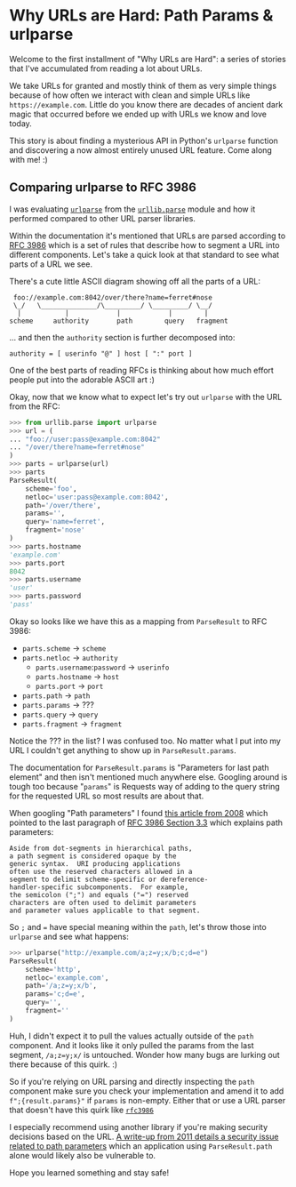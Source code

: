 # Why URLs are Hard: Path Params & urlparse

Welcome to the first installment of "Why URLs are Hard": a series of stories
that I've accumulated from reading a lot about URLs.

We take URLs for granted and mostly think of them as very simple things because
of how often we interact with clean and simple URLs like `https://example.com`.
Little do you know there are decades of ancient dark magic that occurred before
we ended up with URLs we know and love today.

This story is about finding a mysterious API in Python's `urlparse` function
and discovering a now almost entirely unused URL feature. Come along with me! :)

## Comparing urlparse to RFC 3986

I was evaluating [`urlparse`](https://docs.python.org/3/library/urllib.parse.html#urllib.parse.urlparse)
from the [`urllib.parse`](https://docs.python.org/3/library/urllib.parse.html) module
and how it performed compared to other URL parser libraries.

Within the documentation it's mentioned that URLs are parsed according to [RFC 3986](https://tools.ietf.org/html/rfc3986.html)
which is a set of rules that describe how to segment a URL into different components.
Let's take a quick look at that standard to see what parts of a URL we see.

There's a cute little ASCII diagram showing off all the parts of a URL:

```
 foo://example.com:8042/over/there?name=ferret#nose
 \_/   \______________/\_________/ \_________/ \__/
  |           |            |            |        |
scheme     authority       path        query   fragment
```

... and then the `authority` section is further decomposed into:

```
authority = [ userinfo "@" ] host [ ":" port ]
```

One of the best parts of reading RFCs is thinking about how much effort people put into the adorable ASCII art :)

Okay, now that we know what to expect let's try out `urlparse` with the URL from the RFC:

```python
>>> from urllib.parse import urlparse
>>> url = (
... "foo://user:pass@example.com:8042"
... "/over/there?name=ferret#nose"
)
>>> parts = urlparse(url)
>>> parts
ParseResult(
    scheme='foo',
    netloc='user:pass@example.com:8042',
    path='/over/there',
    params='',
    query='name=ferret',
    fragment='nose'
)
>>> parts.hostname
'example.com'
>>> parts.port
8042
>>> parts.username
'user'
>>> parts.password
'pass'
```

Okay so looks like we have this as a mapping from `ParseResult` to RFC 3986:

- `parts.scheme` -> `scheme`
- `parts.netloc` -> `authority`
  - `parts.username`:`password` -> `userinfo`
  - `parts.hostname` -> `host`
  - `parts.port` -> `port`
- `parts.path` -> `path`
- `parts.params` -> ???
- `parts.query` -> `query`
- `parts.fragment` -> `fragment`

Notice the ??? in the list? I was confused too. No matter what I put into my URL I couldn't get
anything to show up in `ParseResult.params`.

The documentation for `ParseResult.params` is "Parameters for last path element"
and then isn't mentioned much anywhere else. Googling around is tough too because "`params`"
is Requests way of adding to the query string for the requested URL so most results are
about that.

When googling "Path parameters" I found [this article from 2008](https://doriantaylor.com/policy/http-url-path-parameter-syntax)
which pointed to the last paragraph of [RFC 3986 Section 3.3](https://tools.ietf.org/html/rfc3986#section-3.3)
which explains path parameters:

```
Aside from dot-segments in hierarchical paths,
a path segment is considered opaque by the
generic syntax.  URI producing applications
often use the reserved characters allowed in a
segment to delimit scheme-specific or dereference-
handler-specific subcomponents.  For example,
the semicolon (";") and equals ("=") reserved
characters are often used to delimit parameters
and parameter values applicable to that segment.
```

So `;` and `=` have special meaning within the `path`,
let's throw those into `urlparse` and see what happens:

```python
>>> urlparse("http://example.com/a;z=y;x/b;c;d=e")
ParseResult(
    scheme='http',
    netloc='example.com',
    path='/a;z=y;x/b',
    params='c;d=e',
    query='',
    fragment=''
)
```

Huh, I didn't expect it to pull the values actually outside of the `path` component.
And it looks like it only pulled the params from the last segment, `/a;z=y;x/` is untouched.
Wonder how many bugs are lurking out there because of this quirk. :)

So if you're relying on URL parsing and directly inspecting the `path` component make sure
you check your implementation and amend it to add `f";{result.params}"` if `params` is non-empty.
Either that or use a URL parser that doesn't have this quirk like [`rfc3986`](https://github.com/python-hyper/rfc3986)

I especially recommend using another library if you're making security decisions based on the URL.
[A write-up from 2011 details a security issue related to path parameters](https://www.jtmelton.com/2011/02/02/beware-the-http-path-parameter)
which an application using `ParseResult.path` alone would likely also be vulnerable to.

Hope you learned something and stay safe!
